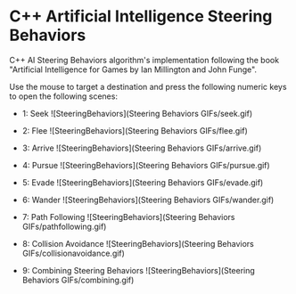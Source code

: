 # C++ Artificial Intelligence Steering Behaviors

C++ AI Steering Behaviors algorithm's implementation following the book "Artificial Intelligence for Games by Ian Millington and John Funge".

Use the mouse to target a destination and press the following numeric keys to open the following scenes:

- 1: Seek
![SteeringBehaviors](Steering Behaviors GIFs/seek.gif)

- 2: Flee
![SteeringBehaviors](Steering Behaviors GIFs/flee.gif)

- 3: Arrive
![SteeringBehaviors](Steering Behaviors GIFs/arrive.gif)

- 4: Pursue
![SteeringBehaviors](Steering Behaviors GIFs/pursue.gif)

- 5: Evade
![SteeringBehaviors](Steering Behaviors GIFs/evade.gif)

- 6: Wander
![SteeringBehaviors](Steering Behaviors GIFs/wander.gif)

- 7: Path Following
![SteeringBehaviors](Steering Behaviors GIFs/pathfollowing.gif)

- 8: Collision Avoidance
![SteeringBehaviors](Steering Behaviors GIFs/collisionavoidance.gif)

- 9: Combining Steering Behaviors
![SteeringBehaviors](Steering Behaviors GIFs/combining.gif)

